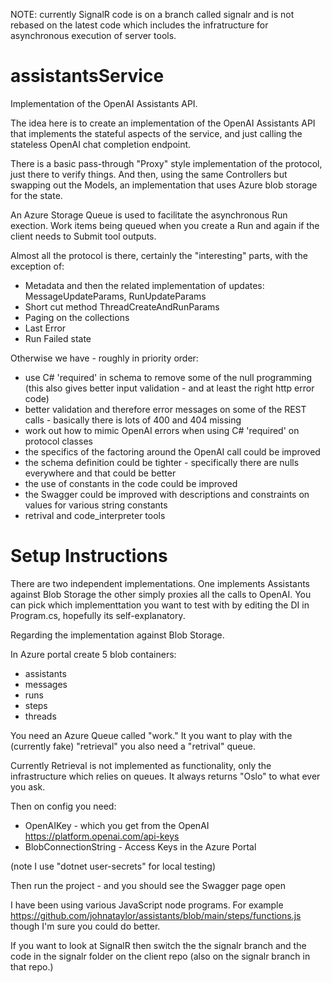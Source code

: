 NOTE: currently SignalR code is on a branch called signalr and is not rebased on the latest code which includes the infratructure for asynchronous execution of server tools.

# assistantsService
Implementation of the OpenAI Assistants API.

The idea here is to create an implementation of the OpenAI Assistants API that implements the stateful aspects of the service, and just calling the stateless OpenAI chat completion endpoint.

There is a basic pass-through "Proxy" style implementation of the protocol, just there to verify things. And then, using the same Controllers but swapping out the Models, an implementation that uses Azure blob storage for the state.

An Azure Storage Queue is used to facilitate the asynchronous Run exection. Work items being queued when you create a Run and again if the client needs to Submit tool outputs.

Almost all the protocol is there, certainly the "interesting" parts, with the exception of:
- Metadata and then the related implementation of updates: MessageUpdateParams, RunUpdateParams
- Short cut method ThreadCreateAndRunParams
- Paging on the collections
- Last Error
- Run Failed state

Otherwise we have - roughly in priority order:
- use C# 'required' in schema to remove some of the null programming (this also gives better input validation - and at least the right http error code)
- better validation and therefore error messages on some of the REST calls - basically there is lots of 400 and 404 missing
- work out how to mimic OpenAI errors when using C# 'required' on protocol classes 
- the specifics of the factoring around the OpenAI call could be improved 
- the schema definition could be tighter - specifically there are nulls everywhere and that could be better
- the use of constants in the code could be improved
- the Swagger could be improved with descriptions and constraints on values for various string constants
- retrival and code_interpreter tools

# Setup Instructions

There are two independent implementations. One implements Assistants against Blob Storage the other simply proxies all the calls to OpenAI.
You can pick which implementtation you want to test with by editing the DI in Program.cs, hopefully its self-explanatory.

Regarding the implementation against Blob Storage.

In Azure portal create 5 blob containers:
- assistants
- messages
- runs
- steps
- threads

You need an Azure Queue called "work." It you want to play with the (currently fake) "retrieval" you also need a "retrival" queue.

Currently Retrieval is not implemented as functionality, only the infrastructure which relies on queues. It always returns "Oslo" to what ever you ask.

Then on config you need:
- OpenAIKey - which you get from the OpenAI https://platform.openai.com/api-keys
- BlobConnectionString - Access Keys in the Azure Portal

(note I use "dotnet user-secrets" for local testing)
  
Then run the project - and you should see the Swagger page open

I have been using various JavaScript node programs. For example https://github.com/johnataylor/assistants/blob/main/steps/functions.js though I'm sure you could do better.

If you want to look at SignalR then switch the the signalr branch and the code in the signalr folder on the client repo (also on the signalr branch in that repo.)




  
